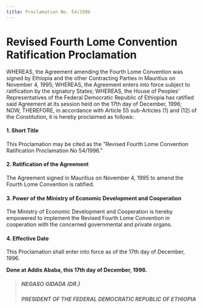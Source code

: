 ```yaml
---
title: Proclamation No. 54/1996
---
```


# Revised Fourth Lome Convention Ratification Proclamation

WHEREAS, the Agreement amending the Fourth Lome Convention was signed by Ethiopia and the other Contracting Parties in Mauritius on November 4, 1995; WHEREAS, the Agreement enters into force subject to ratification by the signatory States; WHEREAS, the House of Peoples' Representatives of the Federal Democratic Republic of Ethiopia has ratified said Agreement at its session held on the 17th day of December, 1996; NOW, THEREFORE, in accordance with Article 55 sub-Articles (1) and (12) of the Constitution, it is hereby proclaimed as follows:

#### 1. Short Title

This Proclamation may be cited as the "Revised Fourth Lome Convention Ratification Proclamation No 54/1996."

#### 2. Ratification of the Agreement

The Agreement signed in Mauritius on November 4, 1995 to amend the Fourth Lome Convention is ratified.

#### 3. Power of the Ministry of Economic Development and Cooperation

The Ministry of Economic Development and Cooperation is hereby empowered to implement the Revised Fourth Lome Convention in cooperation with the concerned governmental and private organs.

#### 4. Effective Date

This Proclamation shall enter into force as of the 17th day of December, 1996.

**Done at Addis Ababa, this 17th day of December, 1996.**

> ##### NEGASO GIDADA (DR.)
>
> ##### PRESIDENT OF THE FEDERAL DEMOCRATIC REPUBLIC OF ETHIOPIA